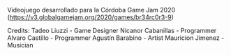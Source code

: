 Videojuego desarrollado para la Córdoba Game Jam 2020 (https://v3.globalgamejam.org/2020/games/br34rc0r3-9)

Credits:
Tadeo Liuzzi - Game Designer
Nicanor Cabanillas - Programmer
Alvaro Castillo - Programmer
Agustín Barabino - Artist
Mauricion Jimenez - Musician
